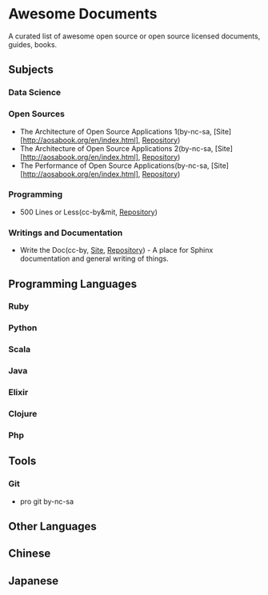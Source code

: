 # Awesome Documents

A curated list of awesome open source or open source licensed documents, guides, books.

## Subjects

### Data Science

### Open Sources

* The Architecture of Open Source Applications 1(by-nc-sa, [Site][http://aosabook.org/en/index.html], [Repository][repo-aosa])
* The Architecture of Open Source Applications 2(by-nc-sa, [Site][http://aosabook.org/en/index.html], [Repository][repo-aosa])
* The Performance of Open Source Applications(by-nc-sa, [Site][http://aosabook.org/en/index.html], [Repository][repo-aosa])

[site-aosa]: http://aosabook.org/en/index.html
[repo-aosa]: https://github.com/aosabook/aosabook

### Programming

* 500 Lines or Less(cc-by&mit, [Repository][repo-500-lines])

[repo-500-lines]: https://github.com/aosabook/500lines

### Writings and Documentation

* Write the Doc(cc-by, [Site][site-write-the-doc], [Repository][repo-write-the-doc]) - A place for Sphinx documentation and general writing of things.

[site-write-the-doc]: http://docs.writethedocs.org/
[repo-write-the-doc]: https://github.com/writethedocs/docs/

## Programming Languages

### Ruby
### Python
### Scala
### Java
### Elixir
### Clojure
### Php

## Tools

### Git

* pro git by-nc-sa

## Other Languages
## Chinese
## Japanese
